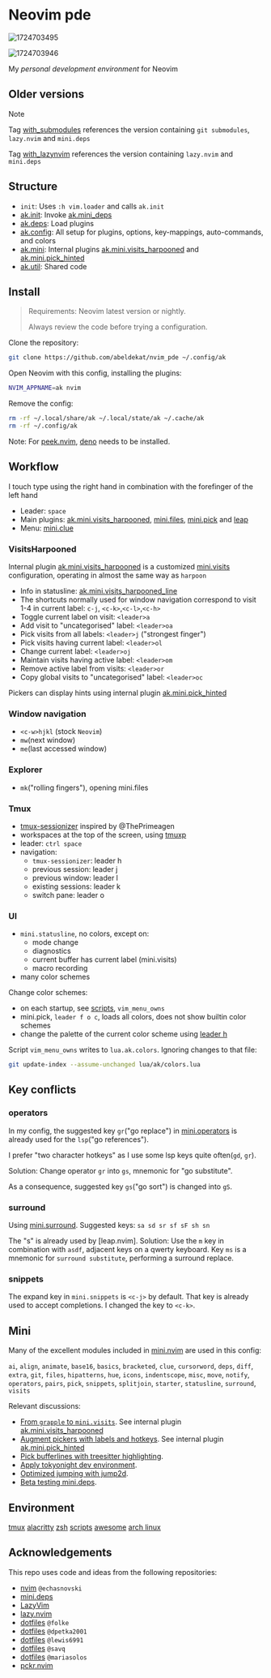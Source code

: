 # Neovim pde

![1724703495](https://github.com/user-attachments/assets/af8a209d-7707-430e-926c-70f12821adfc)

![1724703946](https://github.com/user-attachments/assets/4fac0567-81fe-48c2-8d79-88b9744803a0)

My _personal development environment_ for Neovim

## Older versions

> [!NOTE]
> Tag [with_submodules] references the version containing `git submodules`,
> `lazy.nvim` and `mini.deps`
>
> Tag [with_lazynvim] references the version containing `lazy.nvim` and `mini.deps`

## Structure

- `init`: Uses `:h vim.loader` and calls `ak.init`
- [ak.init]: Invoke [ak.mini_deps]
- [ak.deps]: Load plugins
- [ak.config]: All setup for plugins, options, key-mappings, auto-commands, and colors
- [ak.mini]: Internal plugins [ak.mini.visits_harpooned] and [ak.mini.pick_hinted]
- [ak.util]: Shared code

## Install

> Requirements: Neovim latest version or nightly.
>
> Always review the code before trying a configuration.

Clone the repository:

```sh
git clone https://github.com/abeldekat/nvim_pde ~/.config/ak
```

Open Neovim with this config, installing the plugins:

```sh
NVIM_APPNAME=ak nvim
```

Remove the config:

```sh
rm -rf ~/.local/share/ak ~/.local/state/ak ~/.cache/ak
rm -rf ~/.config/ak
```

Note: For [peek.nvim], [deno] needs to be installed.

## Workflow

I touch type using the right hand
in combination with the forefinger of the left hand

- Leader: `space`
- Main plugins: [ak.mini.visits_harpooned], [mini.files], [mini.pick] and [leap]
- Menu: [mini.clue]

### VisitsHarpooned

Internal plugin [ak.mini.visits_harpooned] is a customized [mini.visits] configuration,
operating in almost the same way as `harpoon`

- Info in statusline: [ak.mini.visits_harpooned_line]
- The shortcuts normally used for window navigation correspond to visit 1-4 in current label:
  `c-j`, `<c-k>`,`<c-l>`,`<c-h>`
- Toggle current label on visit: `<leader>a`
- Add visit to "uncategorised" label: `<leader>oa`
- Pick visits from all labels: `<leader>j` ("strongest finger")
- Pick visits having current label: `<leader>ol`
- Change current label: `<leader>oj`
- Maintain visits having active label: `<leader>om`
- Remove active label from visits: `<leader>or`
- Copy global visits to "uncategorised" label: `<leader>oc`

Pickers can display hints using internal plugin [ak.mini.pick_hinted]

### Window navigation

- `<c-w>hjkl` (stock `Neovim`)
- `mw`(next window)
- `me`(last accessed window)

### Explorer

- `mk`("rolling fingers"), opening mini.files

### Tmux

- [tmux-sessionizer] inspired by @ThePrimeagen
- workspaces at the top of the screen, using [tmuxp]
- leader: `ctrl space`
- navigation:
  - `tmux-sessionizer`: leader h
  - previous session: leader j
  - previous window: leader l
  - existing sessions: leader k
  - switch pane: leader o

### UI

- `mini.statusline`, no colors, except on:
  - mode change
  - diagnostics
  - current buffer has current label (mini.visits)
  - macro recording
- many color schemes

Change color schemes:

- on each startup, see [scripts], `vim_menu_owns`
- mini.pick, `leader f o c`, loads all colors, does not show builtin color schemes
- change the palette of the current color scheme using [leader h]

Script `vim_menu_owns` writes to `lua.ak.colors`.
Ignoring changes to that file:

```sh
git update-index --assume-unchanged lua/ak/colors.lua
```

## Key conflicts

### operators

In my config, the suggested key `gr`("go replace") in [mini.operators] is already used
for the `lsp`("go references").

I prefer "two character hotkeys" as I use some lsp keys quite often(`gd`, `gr`).

Solution: Change operator `gr` into `gs`, mnemonic for "go substitute".

As a consequence, suggested key `gs`("go sort") is changed into `gS`.

### surround

Using [mini.surround]. Suggested keys: `sa sd sr sf sF sh sn`

The "s" is already used by [leap.nvim].
Solution: Use the `m` key in combination with `asdf`,
adjacent keys on a qwerty keyboard.
Key `ms` is a mnemonic for `surround substitute`, performing a surround replace.

### snippets

The expand key in `mini.snippets` is `<c-j>` by default. That key is already
used to accept completions. I changed the key to `<c-k>`.

## Mini

Many of the excellent modules included in [mini.nvim] are used in this config:

`ai`, `align`, `animate`, `base16`, `basics`, `bracketed`,
`clue`, `cursorword`, `deps`, `diff`, `extra`, `git`,
`files`, `hipatterns`, `hue`, `icons`, `indentscope`, `misc`,
`move`, `notify`, `operators`, `pairs`, `pick`, `snippets`,
`splitjoin`, `starter`, `statusline`, `surround`, `visits`

Relevant discussions:

- [From `grapple` to `mini.visits`](https://github.com/echasnovski/mini.nvim/discussions/1158).
  See internal plugin [ak.mini.visits_harpooned]
- [Augment pickers with labels and hotkeys](https://github.com/echasnovski/mini.nvim/discussions/1109).
  See internal plugin [ak.mini.pick_hinted]
- [Pick bufferlines with treesitter highlighting](https://github.com/echasnovski/mini.nvim/discussions/988).
- [Apply tokyonight dev environment](https://github.com/echasnovski/mini.nvim/discussions/1012).
- [Optimized jumping with jump2d](https://github.com/echasnovski/mini.nvim/discussions/1033).
- [Beta testing mini.deps](https://github.com/echasnovski/mini.nvim/issues/689#issuecomment-1962327624).

## Environment

[tmux](https://github.com/abeldekat/tmux)
[alacritty](https://github.com/abeldekat/alacritty)
[zsh](https://github.com/abeldekat/zsh)
[scripts](https://github.com/abeldekat/scripts)
[awesome](https://github.com/abeldekat/awesome)
[arch linux](https://archlinux.org/)

## Acknowledgements

This repo uses code and ideas from the following repositories:

- [nvim](https://github.com/echasnovski/nvim) `@echasnovski`
- [mini.deps](https://github.com/echasnovski/mini.deps)
- [LazyVim](https://github.com/LazyVim/LazyVim)
- [lazy.nvim](https://github.com/folke/lazy.nvim)
- [dotfiles](https://github.com/folke/dot/tree/master/nvim) `@folke`
- [dotfiles](https://github.com/dpetka2001/dotfiles/tree/main/dot_config/nvim) `@dpetka2001`
- [dotfiles](https://github.com/lewis6991/dotfiles/tree/main/config/nvim) `@lewis6991`
- [dotfiles](https://github.com/savq/dotfiles/tree/master/nvim) `@savq`
- [dotfiles](https://github.com/MariaSolOs/dotfiles/tree/main/.config/nvim) `@mariasolos`
- [pckr.nvim](https://github.com/lewis6991/pckr.nvim)

[tmuxp]: https://github.com/tmux-python/tmuxp
[scripts]: https://github.com/abeldekat/scripts
[tmux-sessionizer]: https://github.com/abeldekat/scripts/blob/main/tmux-sessionizer
[ak.init]: lua/ak/init.lua
[ak.mini_deps]: lua/ak/mini_deps.lua
[ak.deps]: lua/ak/deps
[ak.config]: lua/ak/config
[ak.mini]: lua/ak/mini
[ak.util]: lua/ak/util
[leader h]: lua/ak/util/color.lua
[mini.nvim]: https://github.com/echasnovski/mini.nvim
[mini.files]: https://github.com/echasnovski/mini.files
[mini.operators]: https://github.com/echasnovski/mini.operators
[mini.surround]: https://github.com/echasnovski/mini.surround
[mini.pick]: https://github.com/echasnovski/mini.pick
[mini.visits]: https://github.com/echasnovski/mini.visits
[mini.clue]: https://github.com/echasnovski/mini.clue
[ak.mini.visits_harpooned]: lua/ak/mini/visits_harpooned.lua
[ak.mini.visits_harpooned_line]: lua/ak/mini/visits_harpooned_line.lua
[ak.mini.pick_hinted]: lua/ak/mini/pick_hinted.lua
[leap]: https://github.com/ggandor/leap.nvim
[peek.nvim]: https://github.com/toppair/peek.nvim
[deno]: https://deno.land
[with_submodules]: https://github.com/abeldekat/nvim_pde/tree/with_submodules
[with_lazynvim]: https://github.com/abeldekat/nvim_pde/tree/with_lazynvim
